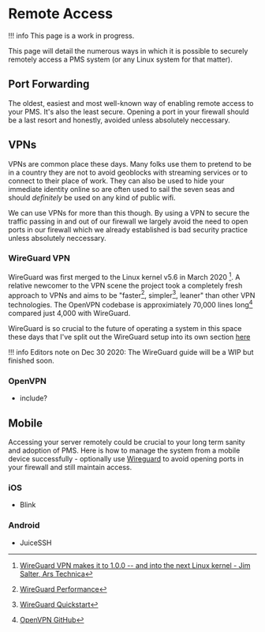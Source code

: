 # Remote Access

!!! info
    This page is a work in progress.

This page will detail the numerous ways in which it is possible to securely remotely access a PMS system (or any Linux system for that matter).

## Port Forwarding

The oldest, easiest and most well-known way of enabling remote access to your PMS. It's also the least secure. Opening a port in your firewall should be a last resort and honestly, avoided unless absolutely neccessary.

## VPNs

VPNs are common place these days. Many folks use them to pretend to be in a country they are not to avoid geoblocks with streaming services or to connect to their place of work. They can also be used to hide your immediate identity online so are often used to sail the seven seas and should *definitely* be used on any kind of public wifi.

We can use VPNs for more than this though. By using a VPN to secure the traffic passing in and out of our firewall we largely avoid the need to open ports in our firewall which we already established is bad security practice unless absolutely neccessary.

### WireGuard VPN

WireGuard was first merged to the Linux kernel v5.6 in March 2020 [^1]. A relative newcomer to the VPN scene the project took a completely fresh approach to VPNs and aims to be "faster[^2], simpler[^3], leaner" than other VPN technologies. The OpenVPN codebase is approximiately 70,000 lines long[^4] compared just 4,000 with WireGuard.

WireGuard is so crucial to the future of operating a system in this space these days that I've split out the WireGuard setup into its own section [here](wireguard.md) 

!!! info
    Editors note on Dec 30 2020: The WireGuard guide will be a WIP but finished soon.

### OpenVPN

* include?

## Mobile

Accessing your server remotely could be crucial to your long term sanity and adoption of PMS. Here is how to manage the system from a mobile device successfully - optionally use [Wireguard](#wireguard) to avoid opening ports in your firewall and still maintain access.

### iOS

* Blink

### Android

* JuiceSSH

[^1]: [WireGuard VPN makes it to 1.0.0 -- and into the next Linux kernel - Jim Salter, Ars Technica](https://arstechnica.com/gadgets/2020/03/WireGuard-vpn-makes-it-to-1-0-0-and-into-the-next-linux-kernel/)
[^2]: [WireGuard Performance](https://www.wireguard.com/performance/)
[^3]: [WireGuard Quickstart](https://www.wireguard.com/quickstart/)
[^4]: [OpenVPN GitHub](https://github.com/OpenVPN/openvpn)